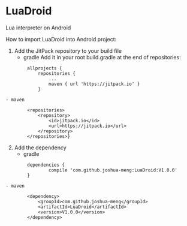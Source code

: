 # LuaDroid
Lua interpreter on Android

How to import LuaDroid into Android project:

1. Add the JitPack repository to your build file
    - gradle
        Add it in your root build.gradle at the end of repositories:
```
        allprojects {
            repositories {
                ...
                maven { url 'https://jitpack.io' }
            }
```
    - maven
```
        <repositories>
            <repository>
                <id>jitpack.io</id>
                <url>https://jitpack.io</url>
            </repository>
        </repositories>}
```
2. Add the dependency
    - gradle
```
        dependencies {
                compile 'com.github.joshua-meng:LuaDroid:V1.0.0'
        }
```
    - maven
```
        <dependency>
            <groupId>com.github.joshua-meng</groupId>
            <artifactId>LuaDroid</artifactId>
            <version>V1.0.0</version>
        </dependency>
```
